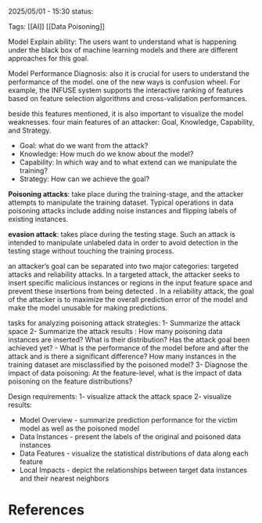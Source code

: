 2025/05/01  -  15:30
status: 

Tags: [[AI]] [[Data Poisoning]]

Model Explain ability: The users want to understand what is happening under the black box of machine learning models and there are different approaches for this goal.

Model Performance Diagnosis: also it is crucial for users to understand the performance of the model. one of the new ways is confusion wheel. For example, the INFUSE system supports the interactive ranking of features based on feature selection algorithms and cross-validation performances.

beside this features mentioned, it is also important to visualize the model weaknesses. 
four main features of an attacker: Goal, Knowledge, Capability, and Strategy. 

- Goal: what do we want from the attack?
- Knowledge: How much do we know about the model?
- Capability: In which way and to what extend can we manipulate the training?
- Strategy: How can we achieve the goal?

**Poisoning attacks**: take place during the training-stage, and the attacker attempts to manipulate the training dataset. Typical operations in data poisoning attacks include adding noise instances and flipping labels of existing instances.

**evasion attack**: takes place during the testing stage. Such an attack is intended to manipulate unlabeled data in order to avoid detection in the testing stage without touching the training process.

an attacker’s goal can be separated into two major categories: targeted attacks and reliability attacks. In a targeted attack, the attacker seeks to insert specific malicious instances or regions in the input feature space and prevent these insertions from being detected . In a reliability attack, the goal of the attacker is to maximize the overall prediction error of the model and make the model unusable for making predictions.

tasks for analyzing poisoning attack strategies: 1- Summarize the attack space 2- Summarize the attack results : How many poisoning data instances are inserted? What is their distribution? Has the attack goal been achieved yet? - What is the performance of the model before and after the attack and is there a significant difference? How many instances in the training dataset are misclassified by the poisoned model? 3- Diagnose the impact of data poisoning: At the feature-level, what is the impact of data poisoning on the feature distributions?

Design requirements: 1- visualize attack the attack space 2- visualize results:
- Model Overview - summarize prediction performance for the victim model as well as the poisoned model 
- Data Instances - present the labels of the original and poisoned data instances
- Data Features - visualize the statistical distributions of data along each feature  
- Local Impacts - depict the relationships between target data instances and their nearest neighbors 



# References
